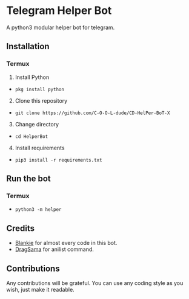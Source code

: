 # Telegram Helper Bot
A python3 modular helper bot for telegram.
## Installation
### Termux
1. Install Python
- `pkg install python`
2. Clone this repository
- `git clone https://github.com/C-O-O-L-dude/CD-HelPer-BoT-X`
3. Change directory
- `cd HelperBot`
4. Install requirements
- `pip3 install -r requirements.txt`
## Run the bot
### Termux
- `python3 -m helper`
## Credits
- [Blankie](https://github.com/the-blank-x) for almost every code in this bot.
- [DragSama](https://github.com/DragSama) for anilist command.
## Contributions
Any contributions will be grateful. You can use any coding style as you wish, just make it readable.
